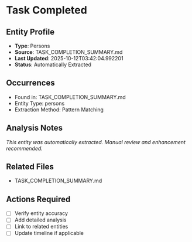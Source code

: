 # Task Completed

## Entity Profile
- **Type**: Persons
- **Source**: TASK_COMPLETION_SUMMARY.md
- **Last Updated**: 2025-10-12T03:42:04.992201
- **Status**: Automatically Extracted

## Occurrences
- Found in: TASK_COMPLETION_SUMMARY.md
- Entity Type: persons
- Extraction Method: Pattern Matching

## Analysis Notes
*This entity was automatically extracted. Manual review and enhancement recommended.*

## Related Files
- TASK_COMPLETION_SUMMARY.md

## Actions Required
- [ ] Verify entity accuracy
- [ ] Add detailed analysis
- [ ] Link to related entities
- [ ] Update timeline if applicable
